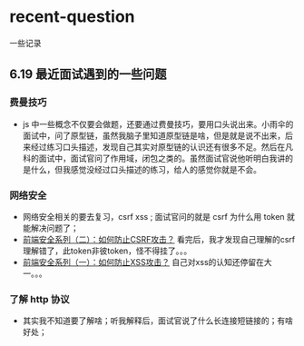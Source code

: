 # recent-question
一些记录

## 6.19 最近面试遇到的一些问题

### 费曼技巧
- js 中一些概念不仅要会做题，还要通过费曼技巧，要用口头说出来。小雨伞的面试中，问了原型链，虽然我脑子里知道原型链是啥，但是就是说不出来，后来经过练习口头描述，发现自己其实对原型链的认识还有很多不足。然后在凡科的面试中，面试官问了作用域，闭包之类的。虽然面试官说他听明白我讲的是什么，但我感觉没经过口头描述的练习，给人的感觉你就是不会。

### 网络安全
- 网络安全相关的要去复习，csrf xss ; 面试官问的就是 csrf 为什么用 token 就能解决问题了；
- [前端安全系列（二）：如何防止CSRF攻击？](https://tech.meituan.com/2018/10/11/fe-security-csrf.html) 看完后，我才发现自己理解的csrf理解错了，此token非彼token，怪不得挂了。。。
- [前端安全系列（一）：如何防止XSS攻击？](https://tech.meituan.com/2018/09/27/fe-security.html) 自己对xss的认知还停留在大一。。。


### 了解 http 协议
- 其实我不知道要了解啥；听我解释后，面试官说了什么长连接短链接的；有啥好处；


